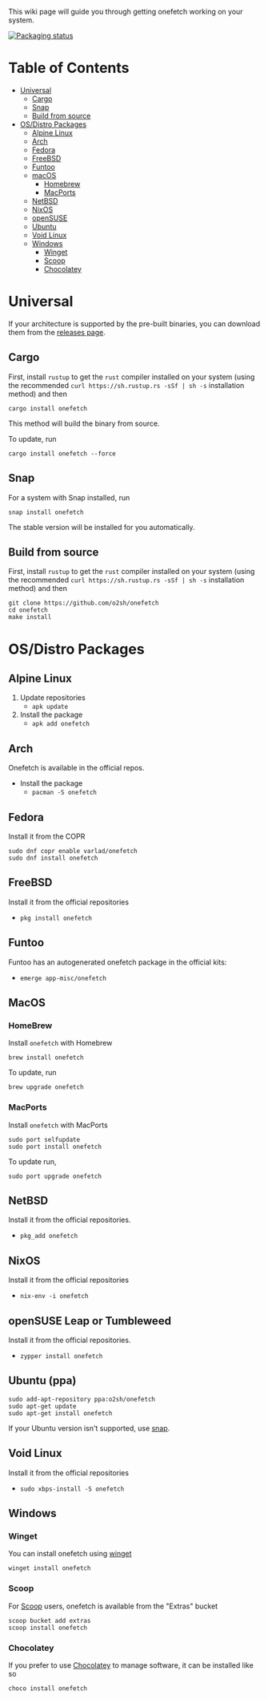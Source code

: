 This wiki page will guide you through getting onefetch working on your system.

[![Packaging status](https://repology.org/badge/vertical-allrepos/onefetch.svg)](https://repology.org/project/onefetch/versions)

# Table of Contents

- [Universal](#universal)
  - [Cargo](#cargo)
  - [Snap](#snap)
  - [Build from source](#build-from-source)
- [OS/Distro Packages](#osdistro-packages)
  - [Alpine Linux](#alpine-linux)
  - [Arch](#arch)
  - [Fedora](#fedora)
  - [FreeBSD](#freebsd)
  - [Funtoo](#funtoo)
  - [macOS](#macos)
    - [Homebrew](#homebrew)
    - [MacPorts](#macports)
  - [NetBSD](#netbsd)
  - [NixOS](#nixos)
  - [openSUSE](#openSUSE-Leap-or-Tumbleweed)
  - [Ubuntu](#ubuntu-ppa)
  - [Void Linux](#void-linux)
  - [Windows](#windows)
    - [Winget](#Winget)
    - [Scoop](#scoop)
    - [Chocolatey](#chocolatey)

# Universal

If your architecture is supported by the pre-built binaries, you can download them from the [releases page](https://github.com/o2sh/onefetch/releases).

## Cargo

First, install `rustup` to get the `rust` compiler installed on your system (using the recommended `curl https://sh.rustup.rs -sSf | sh -s` installation method) and then

```
cargo install onefetch
```

This method will build the binary from source.

To update, run

```
cargo install onefetch --force
```

## Snap

For a system with Snap installed, run

```
snap install onefetch
```

The stable version will be installed for you automatically.

## Build from source

First, install `rustup` to get the `rust` compiler installed on your system (using the recommended `curl https://sh.rustup.rs -sSf | sh -s` installation method) and then

```
git clone https://github.com/o2sh/onefetch
cd onefetch
make install
```

# OS/Distro Packages

## Alpine Linux

1. Update repositories
   - `apk update`
2. Install the package
   - `apk add onefetch`

## Arch

Onefetch is available in the official repos.

- Install the package
  - `pacman -S onefetch`

## Fedora

Install it from the COPR

```
sudo dnf copr enable varlad/onefetch
sudo dnf install onefetch
```

## FreeBSD

Install it from the official repositories

- `pkg install onefetch`

## Funtoo

Funtoo has an autogenerated onefetch package in the official kits:

- `emerge app-misc/onefetch`

## MacOS

### HomeBrew

Install `onefetch` with Homebrew

```
brew install onefetch
```

To update, run

```
brew upgrade onefetch
```

### MacPorts

Install `onefetch` with MacPorts

```
sudo port selfupdate
sudo port install onefetch
```

To update run,

```
sudo port upgrade onefetch
```

## NetBSD

Install it from the official repositories.

- `pkg_add onefetch`

## NixOS

Install it from the official repositories

- `nix-env -i onefetch`

## openSUSE Leap or Tumbleweed

Install it from the official repositories.

- `zypper install onefetch`

## Ubuntu (ppa)

```
sudo add-apt-repository ppa:o2sh/onefetch
sudo apt-get update
sudo apt-get install onefetch
```

If your Ubuntu version isn't supported, use [snap](#snap).

## Void Linux

Install it from the official repositories

- `sudo xbps-install -S onefetch`

## Windows

### Winget

You can install onefetch using [winget](https://docs.microsoft.com/en-us/windows/package-manager/winget/)

```
winget install onefetch
```

### Scoop

For [Scoop](https://scoop.sh/) users, onefetch is available from the "Extras" bucket

```
scoop bucket add extras
scoop install onefetch
```

### Chocolatey

If you prefer to use [Chocolatey](https://chocolatey.org/) to manage software, it can be installed like so

```
choco install onefetch
```

